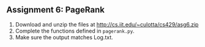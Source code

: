 ## Assignment 6: PageRank

1. Download and unzip the files at <http://cs.iit.edu/~culotta/cs429/asg6.zip>
2. Complete the functions defined in `pagerank.py`.
3. Make sure the output matches Log.txt.

